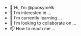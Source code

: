 - 👋 Hi, I’m @poosymelk
- 👀 I’m interested in ...
- 🌱 I’m currently learning ...
- 💞️ I’m looking to collaborate on ...
- 📫 How to reach me ...

<!---
poosymelk/poosymelk is a ✨ special ✨ repository because its `README.md` (this file) appears on your GitHub profile.
You can click the Preview link to take a look at your changes.
--->

